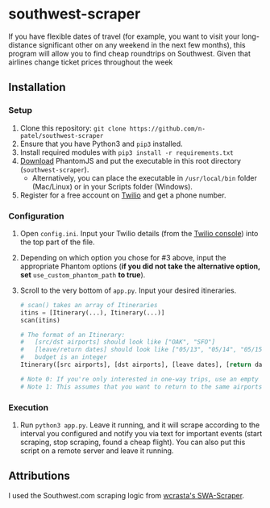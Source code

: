 # southwest-scraper
If you have flexible dates of travel (for example, you want to visit your long-distance significant other on any weekend in the next few months), this program will allow you to find cheap roundtrips on Southwest.  Given that airlines change ticket prices throughout the week

## Installation
### Setup
1. Clone this repository: `git clone https://github.com/n-patel/southwest-scraper`
2. Ensure that you have Python3 and `pip3` installed.
3. Install required modules with `pip3 install -r requirements.txt`
4. [Download](http://phantomjs.org/download.html) PhantomJS and put the executable in this root directory (`southwest-scraper`).
    * Alternatively, you can place the executable in `/usr/local/bin` folder (Mac/Linux) or in your Scripts folder (Windows).
5. Register for a free account on [Twilio](https://www.twilio.com) and get a phone number.

### Configuration
1. Open `config.ini`.  Input your Twilio details (from the [Twilio console](https://www.twilio.com/console)) into the top part of the file.
2. Depending on which option you chose for #3 above, input the appropriate Phantom options (**if you did not take the alternative option, set** `use_custom_phantom_path` **to true**).
3. Scroll to the very bottom of `app.py`.  Input your desired itineraries.

    ```python
    # scan() takes an array of Itineraries
    itins = [Itinerary(...), Itinerary(...)]
    scan(itins)

    # The format of an Itinerary:
    #   [src/dst airports] should look like ["OAK", "SFO"]
    #   [leave/return dates] should look like ["05/13", "05/14", "05/15"]
    #   budget is an integer
    Itinerary([src airports], [dst airports], [leave dates], [return dates], budget)
    
    # Note 0: If you're only interested in one-way trips, use an empty array [] for [return dates]
    # Note 1: This assumes that you want to return to the same airports you left from.
    ```

### Execution
1. Run `python3 app.py`.  Leave it running, and it will scrape according to the interval you configured and notify you via text for important events (start scraping, stop scraping, found a cheap flight).  You can also put this script on a remote server and leave it running.

## Attributions
I used the Southwest.com scraping logic from [wcrasta's SWA-Scraper](https://github.com/wcrasta/SWA-Scraper).
